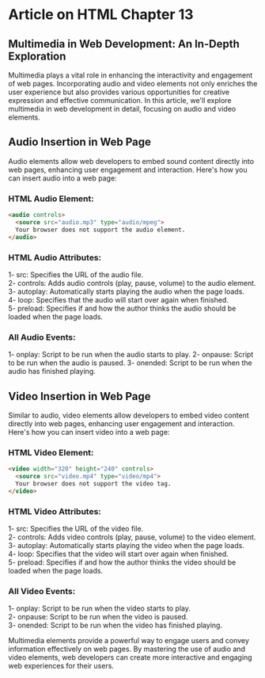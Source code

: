 # Article on HTML Chapter 13
## Multimedia in Web Development: An In-Depth Exploration

Multimedia plays a vital role in enhancing the interactivity and engagement of web pages. Incorporating audio and video elements not only enriches the user experience but also provides various opportunities for creative expression and effective communication. In this article, we'll explore multimedia in web development in detail, focusing on audio and video elements.

## Audio Insertion in Web Page
Audio elements allow web developers to embed sound content directly into web pages, enhancing user engagement and interaction. Here's how you can insert audio into a web page:

### HTML Audio Element:
```html
<audio controls>
  <source src="audio.mp3" type="audio/mpeg">
  Your browser does not support the audio element.
</audio>
```

### HTML Audio Attributes:
1- src: Specifies the URL of the audio file.<br>
2- controls: Adds audio controls (play, pause, volume) to the audio element.<br>
3- autoplay: Automatically starts playing the audio when the page loads.<br>
4- loop: Specifies that the audio will start over again when finished.<br>
5- preload: Specifies if and how the author thinks the audio should be loaded when the page loads.<br>

### All Audio Events:
1- onplay: Script to be run when the audio starts to play.
2- onpause: Script to be run when the audio is paused.
3- onended: Script to be run when the audio has finished playing.

## Video Insertion in Web Page
Similar to audio, video elements allow developers to embed video content directly into web pages, enhancing user engagement and interaction. Here's how you can insert video into a web page:

### HTML Video Element:
```html
<video width="320" height="240" controls>
  <source src="video.mp4" type="video/mp4">
  Your browser does not support the video tag.
</video>
```

### HTML Video Attributes:
1- src: Specifies the URL of the video file.<br>
2- controls: Adds video controls (play, pause, volume) to the video element.<br>
3- autoplay: Automatically starts playing the video when the page loads.<br>
4- loop: Specifies that the video will start over again when finished.<br>
5- preload: Specifies if and how the author thinks the video should be loaded when the page loads.<br>

### All Video Events:
1- onplay: Script to be run when the video starts to play.<br>
2- onpause: Script to be run when the video is paused.<br>
3- onended: Script to be run when the video has finished playing.<br>

Multimedia elements provide a powerful way to engage users and convey information effectively on web pages. By mastering the use of audio and video elements, web developers can create more interactive and engaging web experiences for their users.